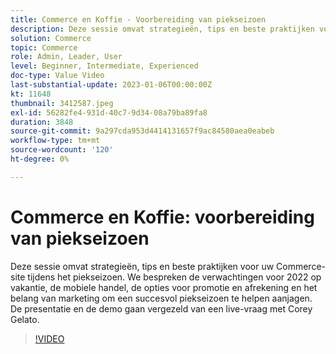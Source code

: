 ```yaml
---
title: Commerce en Koffie - Voorbereiding van piekseizoen
description: Deze sessie omvat strategieën, tips en beste praktijken voor uw Commerce-site tijdens het piekseizoen. We bespreken de verwachtingen voor 2022 op vakantie, de mobiele handel, de opties voor promotie en afrekening en het belang van marketing om een succesvol piekseizoen te helpen aanjagen. De presentatie en de demo gaan vergezeld van een live-vraag met Corey Gelato.
solution: Commerce
topic: Commerce
role: Admin, Leader, User
level: Beginner, Intermediate, Experienced
doc-type: Value Video
last-substantial-update: 2023-01-06T00:00:00Z
kt: 11648
thumbnail: 3412587.jpeg
exl-id: 56282fe4-931d-40c7-9d34-08a79ba89fa8
duration: 3848
source-git-commit: 9a297cda953d4414131657f9ac84580aea0eabeb
workflow-type: tm+mt
source-wordcount: '120'
ht-degree: 0%

---
```


# Commerce en Koffie: voorbereiding van piekseizoen

Deze sessie omvat strategieën, tips en beste praktijken voor uw Commerce-site tijdens het piekseizoen. We bespreken de verwachtingen voor 2022 op vakantie, de mobiele handel, de opties voor promotie en afrekening en het belang van marketing om een succesvol piekseizoen te helpen aanjagen. De presentatie en de demo gaan vergezeld van een live-vraag met Corey Gelato.

>[!VIDEO](https://video.tv.adobe.com/v/3412587/?quality=12&learn=on)
